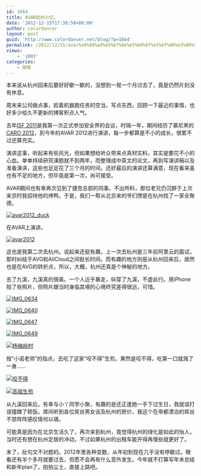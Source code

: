 ```yaml
---
id: 1664
title: AVAR杭州小忆。
date: '2012-12-15T17:38:58+08:00'
author: colordancer
layout: post
guid: 'http://www.colordancer.net/blog/?p=1664'
permalink: /2012/12/15/avar%e6%9d%ad%e5%b7%9e%e5%b0%8f%e5%bf%86%e3%80%82/
views:
    - '1803'
categories:
    - 随笔
---
```


本来说从杭州回来后要好好歇一歇的，没想到一晃一个月过去了，竟是仍然片刻没有休息。

周末来公司做点事，趁着机器跑任务的空当，写点东西，回顾一下最近的事情，也好多少给久不更新的博客积点人气。

去年[ISF 2011](http://www.colordancer.net/blog/2011_12_isf-2011%ef%bc%8c%e8%84%b1%e5%ba%93%e4%ba%8b%e4%bb%b6%e5%92%8c%e5%85%b6%e4%bb%96%e3%80%82 "ISF 2011，脱库事件和其他。")是我第一次正式参加安全界的会议，时隔一年，期间经历了慕尼黑的[CARO 2012](http://www.colordancer.net/blog/?p=1486 "CARO 2012欧洲之旅。")，到今年的AVAR 2012进行演讲，每一步都算是不小的成长，很累不过还算充实。

演讲这事，听起来有些风光，但如果想给听众带来点真材实料，其实是要花不小的心血。单单持续研究课题就不到两年，而整理成中英文的论文，再到写演讲稿以及准备演讲，这些也足足花了三个月的时间。还好最后的演讲还算满意，现在看来虽也有不足的地方，但毕竟是第一次，尚可接受。

AVAR期间也有幸再次见到了捷克总部的同事。不出所料，那位老兄仍沉醉于上次来京时我招待他的烤鸭，于是，我们一帮从北京来的爷们愣是在杭州找了一家全聚德。

[![](http://www.colordancer.net/blog/wp-content/uploads/2012/12/avar2012_duck-600x358.jpg "avar2012_duck")](http://www.colordancer.net/blog/wp-content/uploads/2012/12/avar2012_duck-e1355564648882.jpg)

在AVAR上演讲。

[![](http://www.colordancer.net/blog/wp-content/uploads/2012/12/avar2012-600x337.jpg "avar2012")](http://www.colordancer.net/blog/wp-content/uploads/2012/12/avar2012-e1355564804175.jpg)

这也是我第二次去杭州。说起来还挺有趣，上一次去杭州是三年前阿里云的面试，那时纠结于AVG和AliCloud之间挺长时间。而有趣的地方则是从杭州回来后，居然也是在AVG的转折点，所以，大概，杭州还真是个神秘的地方。

去了九溪，九溪真的很美。一个人近乎暴走，纵穿了九溪，不虚此行。用iPhone拍了些照片，但照片跟当时身临其境的心境终究差得很远，可惜。

[![](http://www.colordancer.net/blog/wp-content/uploads/2012/12/IMG_0634-448x600.jpg "IMG_0634")](http://www.colordancer.net/blog/wp-content/uploads/2012/12/IMG_0634.jpg)

[![](http://www.colordancer.net/blog/wp-content/uploads/2012/12/IMG_0640-600x448.jpg "IMG_0640")](http://www.colordancer.net/blog/wp-content/uploads/2012/12/IMG_0640.jpg)

[![IMG_0647](http://www.colordancer.net/blog/wp-content/uploads/2012/12/IMG_0647-448x600.jpg)](http://www.colordancer.net/blog/wp-content/uploads/2012/12/IMG_0647.jpg)

[![](http://www.colordancer.net/blog/wp-content/uploads/2012/12/IMG_0649-448x600.jpg "IMG_0649")](http://www.colordancer.net/blog/wp-content/uploads/2012/12/IMG_0649.jpg)

[![](http://www.colordancer.net/blog/wp-content/uploads/2012/12/IMG_0670-448x600.jpg "杨梅岭村")](http://www.colordancer.net/blog/wp-content/uploads/2012/12/IMG_0670.jpg)

按“小诺老师”的指点，去吃了这家“咬不得”生煎。果然是咬不得，吃第一口就溅了一身……

[![](http://www.colordancer.net/blog/wp-content/uploads/2012/12/IMG_0629-448x600.jpg "咬不得")](http://www.colordancer.net/blog/wp-content/uploads/2012/12/IMG_0629.jpg)

[![](http://www.colordancer.net/blog/wp-content/uploads/2012/12/IMG_0630-448x600.jpg "高祖生煎")](http://www.colordancer.net/blog/wp-content/uploads/2012/12/IMG_0630.jpg)

从九溪回来后，有幸与小丫同学小聚，有趣的是还正逢她一手下过生日，我就误打误撞蹭了顿饭。席间听到各位屌丝男女谈及杭州的房价，我这个在帝都漂泊的屌丝不禁阵阵感叹情何以堪。

可能真是因为在北京生活久了，再次来到杭州，竟觉得杭州的绿化是如此的怡人，当时还有想在杭州定居的冲动，不过如果杭州的出租车能开得再慢些就更好了。

末了，扯句文不对题的。2012年里各种变数，从年初到现在几乎没有停歇过。眼看还有半个多月就要过去，但愿不会再有什么意外发生。今年就不打算写年末总结和新年plan了，拍拍尘土，直接上路吧。